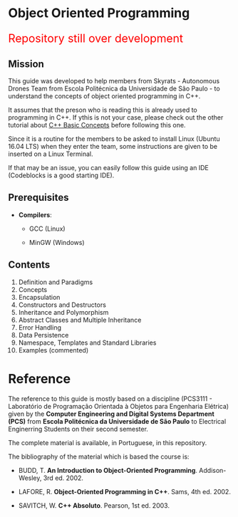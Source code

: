 # Object Oriented Programming

<p style="color:red;font-size: 25px;">Repository still over development</p>

## Mission

This guide was developed to help members from Skyrats - Autonomous Drones Team from Escola Politécnica da Universidade de São Paulo - to understand the concepts of object oriented programming in C++.

It assumes that the preson who is reading this is already used to programming in C++. If ythis is not your case, please check out the other tutorial about <a href="https://github.com/SkyRats/cpp_workshop">C++ Basic Concepts</a> before following this one.

Since it is a routine for the members to be asked to install Linux (Ubuntu 16.04 LTS) when they enter the team, some instructions are given to be inserted on a Linux Terminal.

If that may be an issue, you can easily follow this guide using an IDE (Codeblocks is a good starting IDE).

## Prerequisites

* **Compilers**:

  * GCC (Linux)

  * MinGW (Windows)

## Contents

1. Definition and Paradigms
2. Concepts
3. Encapsulation
4. Constructors and Destructors
5. Inheritance and Polymorphism
6. Abstract Classes and Multiple Inheritance
7. Error Handling
8. Data Persistence
9. Namespace, Templates and Standard Libraries
10. Examples (commented)


# Reference

The reference to this guide is mostly based on a discipline (PCS3111 - Laboratório de Programação Orientada à Objetos para Engenharia Elétrica) given by the **Computer Engineering and Digital Systems Department (PCS)** from **Escola Politécnica da Universidade de São Paulo** to Electrical Enginerring Students on their second semester. 

The complete material is available, in Portuguese, in this repository.

The bibliography of the material which is based the course is:

* BUDD, T. **An Introduction to Object-Oriented
Programming**. Addison-Wesley, 3rd ed. 2002.

* LAFORE, R. **Object-Oriented Programming in
C++**. Sams, 4th ed. 2002.

* SAVITCH, W. **C++ Absoluto**. Pearson, 1st ed. 2003.